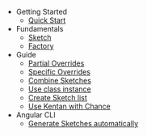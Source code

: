 - Getting Started
  - [Quick Start](quick-start.md)
- Fundamentals
  - [Sketch]()
  - [Factory]()
- Guide
  - [Partial Overrides]()
  - [Specific Overrides]()
  - [Combine Sketches]()
  - [Use class instance]()
  - [Create Sketch list]()
  - [Use Kentan with Chance]()
- Angular CLI
  - [Generate Sketches automatically](angular-cli/generate-sketches-automatically.md)
